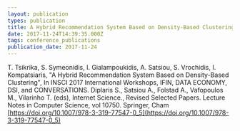 ```yaml
---
layout: publication
types: publication
title: A Hybrid Recommendation System Based on Density-Based Clustering
date: 2017-11-24T14:39:35.000Z
tags: conference_publications
publication_date: 2017-11-24
---
```

T. Tsikrika, S. Symeonidis, I. Gialampoukidis, A. Satsiou, S. Vrochidis, I. Kompatsiaris, "A Hybrid Recommendation System Based on Density-Based Clustering", In INSCI 2017 International Workshops, IFIN, DATA ECONOMY, DSI, and CONVERSATIONS. Diplaris S., Satsiou A., Folstad A., Vafopoulos M., Vilarinho T. (eds), Internet Science., Revised Selected Papers. Lecture Notes in Computer Science, vol 10750. Springer, Cham [https://doi.org/10.1007/978-3-319-77547-0_5](https://doi.org/10.1007/978-3-319-77547-0_5)